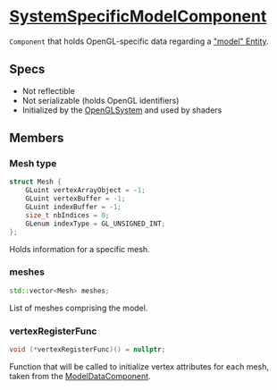# [SystemSpecificModelComponent](SystemSpecificModelComponent.hpp)

`Component` that holds OpenGL-specific data regarding a ["model" Entity](ModelComponent.md).

## Specs

* Not reflectible
* Not serializable (holds OpenGL identifiers)
* Initialized by the [OpenGLSystem](../../systems/opengl/OpenGLSystem.md) and used by shaders

## Members

### Mesh type

```cpp
struct Mesh {
    GLuint vertexArrayObject = -1;
    GLuint vertexBuffer = -1;
    GLuint indexBuffer = -1;
    size_t nbIndices = 0;
    GLenum indexType = GL_UNSIGNED_INT;
};
```

Holds information for a specific mesh.

### meshes

```cpp
std::vector<Mesh> meshes;
```

List of meshes comprising the model.

### vertexRegisterFunc

```cpp
void (*vertexRegisterFunc)() = nullptr;
```

Function that will be called to initialize vertex attributes for each mesh, taken from the [ModelDataComponent](ModelDataComponent.md).
